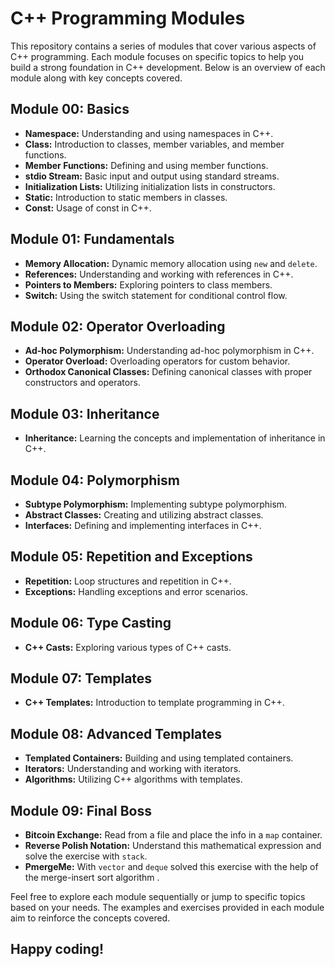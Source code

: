 # C++ Programming Modules

This repository contains a series of modules that cover various aspects of C++ programming. Each module focuses on specific topics to help you build a strong foundation in C++ development. Below is an overview of each module along with key concepts covered.

## Module 00: Basics
- **Namespace:** Understanding and using namespaces in C++.
- **Class:** Introduction to classes, member variables, and member functions.
- **Member Functions:** Defining and using member functions.
- **stdio Stream:** Basic input and output using standard streams.
- **Initialization Lists:** Utilizing initialization lists in constructors.
- **Static:** Introduction to static members in classes.
- **Const:** Usage of const in C++.

## Module 01: Fundamentals
- **Memory Allocation:** Dynamic memory allocation using `new` and `delete`.
- **References:** Understanding and working with references in C++.
- **Pointers to Members:** Exploring pointers to class members.
- **Switch:** Using the switch statement for conditional control flow.

## Module 02: Operator Overloading
- **Ad-hoc Polymorphism:** Understanding ad-hoc polymorphism in C++.
- **Operator Overload:** Overloading operators for custom behavior.
- **Orthodox Canonical Classes:** Defining canonical classes with proper constructors and operators.

## Module 03: Inheritance
- **Inheritance:** Learning the concepts and implementation of inheritance in C++.

## Module 04: Polymorphism
- **Subtype Polymorphism:** Implementing subtype polymorphism.
- **Abstract Classes:** Creating and utilizing abstract classes.
- **Interfaces:** Defining and implementing interfaces in C++.

## Module 05: Repetition and Exceptions
- **Repetition:** Loop structures and repetition in C++.
- **Exceptions:** Handling exceptions and error scenarios.

## Module 06: Type Casting
- **C++ Casts:** Exploring various types of C++ casts.

## Module 07: Templates
- **C++ Templates:** Introduction to template programming in C++.

## Module 08: Advanced Templates
- **Templated Containers:** Building and using templated containers.
- **Iterators:** Understanding and working with iterators.
- **Algorithms:** Utilizing C++ algorithms with templates.

## Module 09: Final Boss
- **Bitcoin Exchange:** Read from a file and place the info in a `map` container.
- **Reverse Polish Notation:** Understand this mathematical expression and solve the exercise with `stack`.
- **PmergeMe:** With `vector` and `deque` solved this exercise with the help of the merge-insert sort algorithm .

Feel free to explore each module sequentially or jump to specific topics based on your needs. The examples and exercises provided in each module aim to reinforce the concepts covered. 

## Happy coding!
